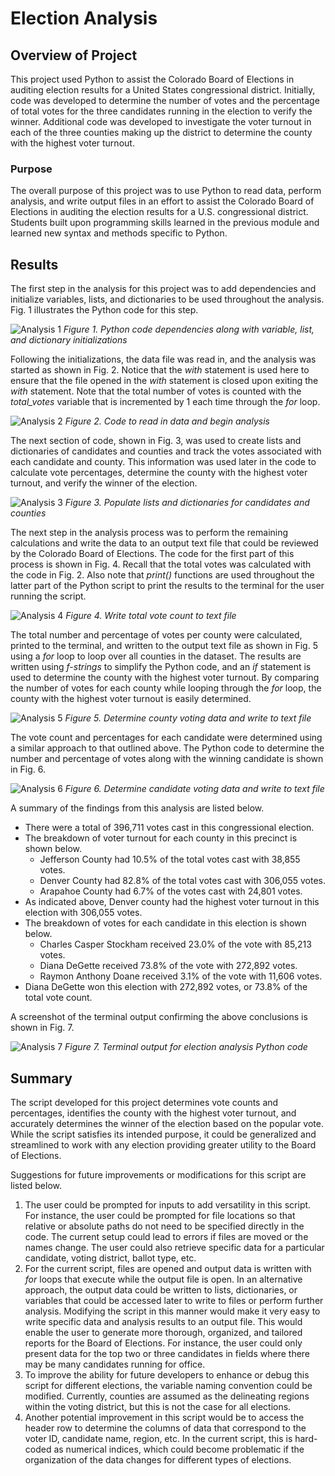 # Election Analysis

## Overview of Project

This project used Python to assist the Colorado Board of Elections in auditing election results for a United States congressional district. Initially, code was developed to determine the number of votes and the percentage of total votes for the three candidates running in the election to verify the winner. Additional code was developed to investigate the voter turnout in each of the three counties making up the district to determine the county with the highest voter turnout.

### Purpose

The overall purpose of this project was to use Python to read data, perform analysis, and write output files in an effort to assist the Colorado Board of Elections in auditing the election results for a U.S. congressional district. Students built upon programming skills learned in the previous module and learned new syntax and methods specific to Python.

## Results

The first step in the analysis for this project was to add dependencies and initialize variables, lists, and dictionaries to be used throughout the analysis. Fig. 1 illustrates the Python code for this step.

![Analysis 1](./Resources/Analysis_step1_initializations.png)
*Figure 1. Python code dependencies along with variable, list, and dictionary initializations*

Following the initializations, the data file was read in, and the analysis was started as shown in Fig. 2. Notice that the *with* statement is used here to ensure that the file opened in the *with* statement is closed upon exiting the *with* statement. Note that the total number of votes is counted with the *total_votes* variable that is incremented by 1 each time through the *for* loop.

![Analysis 2](./Resources/Analysis_step2_read_data_and_begin_analysis.png)
*Figure 2. Code to read in data and begin analysis*

The next section of code, shown in Fig. 3, was used to create lists and dictionaries of candidates and counties and track the votes associated with each candidate and county. This information was used later in the code to calculate vote percentages, determine the county with the highest voter turnout, and verify the winner of the election.

![Analysis 3](./Resources/Analysis_step3_lists_and_dictionaries.png)
*Figure 3. Populate lists and dictionaries for candidates and counties*

The next step in the analysis process was to perform the remaining calculations and write the data to an output text file that could be reviewed by the Colorado Board of Elections. The code for the first part of this process is shown in Fig. 4. Recall that the total votes was calculated with the code in Fig. 2. Also note that *print()* functions are used throughout the latter part of the Python script to print the results to the terminal for the user running the script.

![Analysis 4](./Resources/Analysis_step4_write_total_votes.png)
*Figure 4. Write total vote count to text file*

The total number and percentage of votes per county were calculated, printed to the terminal, and written to the output text file as shown in Fig. 5 using a *for* loop to loop over all counties in the dataset. The results are written using *f-strings* to simplify the Python code, and an *if* statement is used to determine the county with the highest voter turnout. By comparing the number of votes for each county while looping through the *for* loop, the county with the highest voter turnout is easily determined.

![Analysis 5](./Resources/Analysis_step5_county_data.png)
*Figure 5. Determine county voting data and write to text file*

The vote count and percentages for each candidate were determined using a similar approach to that outlined above. The Python code to determine the number and percentage of votes along with the winning candidate is shown in Fig. 6.

![Analysis 6](./Resources/Analysis_step6_candidate_data.png)
*Figure 6. Determine candidate voting data and write to text file*

A summary of the findings from this analysis are listed below.

- There were a total of 396,711 votes cast in this congressional election.
- The breakdown of voter turnout for each county in this precinct is shown below.
    - Jefferson County had 10.5% of the total votes cast with 38,855 votes.
    - Denver County had 82.8% of the total votes cast with 306,055 votes.
    - Arapahoe County had 6.7% of the votes cast with 24,801 votes.
- As indicated above, Denver county had the highest voter turnout in this election with 306,055 votes.
- The breakdown of votes for each candidate in this election is shown below.
    - Charles Casper Stockham received 23.0% of the vote with 85,213 votes.
    - Diana DeGette received 73.8% of the vote with 272,892 votes.
    - Raymon Anthony Doane received 3.1% of the vote with 11,606 votes.
- Diana DeGette won this election with 272,892 votes, or 73.8% of the total vote count.

A screenshot of the terminal output confirming the above conclusions is shown in Fig. 7.

![Analysis 7](./Resources/Terminal_output.png)
*Figure 7. Terminal output for election analysis Python code*

## Summary

The script developed for this project determines vote counts and percentages, identifies the county with the highest voter turnout, and accurately determines the winner of the election based on the popular vote. While the script satisfies its intended purpose, it could be generalized and streamlined to work with any election providing greater utility to the Board of Elections.

Suggestions for future improvements or modifications for this script are listed below.

1. The user could be prompted for inputs to add versatility in this script. For instance, the user could be prompted for file locations so that relative or absolute paths do not need to be specified directly in the code. The current setup could lead to errors if files are moved or the names change. The user could also retrieve specific data for a particular candidate, voting district, ballot type, etc.
2. For the current script, files are opened and output data is written with *for* loops that execute while the output file is open. In an alternative approach, the output data could be written to lists, dictionaries, or variables that could be accessed later to write to files or perform further analysis. Modifying the script in this manner would make it very easy to write specific data and analysis results to an output file. This would enable the user to generate more thorough, organized, and tailored reports for the Board of Elections. For instance, the user could only present data for the top two or three candidates in fields where there may be many candidates running for office.
3. To improve the ability for future developers to enhance or debug this script for different elections, the variable naming convention could be modified. Currently, counties are assumed as the delineating regions within the voting district, but this is not the case for all elections.
4. Another potential improvement in this script would be to access the header row to determine the columns of data that correspond to the voter ID, candidate name, region, etc. In the current script, this is hard-coded as numerical indices, which could become problematic if the organization of the data changes for different types of elections.